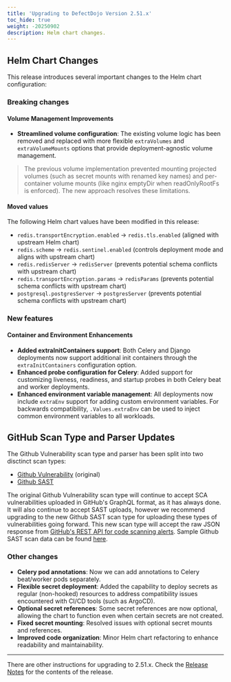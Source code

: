 ```yaml
---
title: 'Upgrading to DefectDojo Version 2.51.x'
toc_hide: true
weight: -20250902
description: Helm chart changes.
---
```


## Helm Chart Changes

This release introduces several important changes to the Helm chart configuration:

### Breaking changes

#### Volume Management Improvements

- **Streamlined volume configuration**: The existing volume logic has been removed and replaced with more flexible `extraVolumes` and `extraVolumeMounts` options that provide deployment-agnostic volume management.

> The previous volume implementation prevented mounting projected volumes (such as secret mounts with renamed key names) and per-container volume mounts (like nginx emptyDir when readOnlyRootFs is enforced).
> The new approach resolves these limitations.

#### Moved values

The following Helm chart values have been modified in this release:

- `redis.transportEncryption.enabled` → `redis.tls.enabled` (aligned with upstream Helm chart)
- `redis.scheme` → `redis.sentinel.enabled` (controls deployment mode and aligns with upstream chart)
- `redis.redisServer` → `redisServer` (prevents potential schema conflicts with upstream chart)
- `redis.transportEncryption.params` → `redisParams` (prevents potential schema conflicts with upstream chart)
- `postgresql.postgresServer` → `postgresServer` (prevents potential schema conflicts with upstream chart)

### New features

#### Container and Environment Enhancements

- **Added extraInitContainers support**: Both Celery and Django deployments now support additional init containers through the `extraInitContainers` configuration option.
- **Enhanced probe configuration for Celery**: Added support for customizing liveness, readiness, and startup probes in both Celery beat and worker deployments.
- **Enhanced environment variable management**: All deployments now include `extraEnv` support for adding custom environment variables. For backwards compatibility, `.Values.extraEnv` can be used to inject common environment variables to all workloads.

## GitHub Scan Type and Parser Updates
The Github Vulnerability scan type and parser has been split into two disctinct scan types:
- [Github Vulnerability](https://github.com/DefectDojo/django-DefectDojo/blob/master/docs/content/en/connecting_your_tools/parsers/file/github_vulnerability.md) (original)
- [Github SAST](https://github.com/DefectDojo/django-DefectDojo/blob/master/docs/content/en/connecting_your_tools/parsers/file/github_sast.md)

The original Github Vulnerability scan type will continue to accept SCA vulnerabilities uploaded in GitHub's GraphQL format, as it has always done. It will also continue to accept SAST uploads, however we recommend upgrading to the new Github SAST scan type for uploading these types of vulnerabilities going forward. This new scan type will accept the raw JSON response from [GitHub's REST API for code scanning alerts](https://docs.github.com/en/rest/code-scanning/code-scanning). Sample Github SAST scan data can be found [here](https://github.com/DefectDojo/django-DefectDojo/tree/master/unittests/scans/github_sast).

### Other changes

- **Celery pod annotations**: Now we can add annotations to Celery beat/worker pods separately.
- **Flexible secret deployment**: Added the capability to deploy secrets as regular (non-hooked) resources to address compatibility issues encountered with CI/CD tools (such as ArgoCD).
- **Optional secret references**: Some secret references are now optional, allowing the chart to function even when certain secrets are not created.
- **Fixed secret mounting**: Resolved issues with optional secret mounts and references.
- **Improved code organization**: Minor Helm chart refactoring to enhance readability and maintainability.

---

There are other instructions for upgrading to 2.51.x. Check the [Release Notes](https://github.com/DefectDojo/django-DefectDojo/releases/tag/2.51.0) for the contents of the release.
